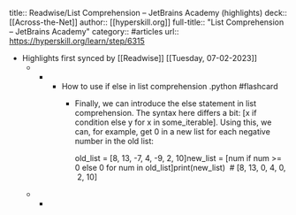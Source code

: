 title:: Readwise/List Comprehension – JetBrains Academy (highlights)
deck:: [[Across-the-Net]]
author:: [[hyperskill.org]]
full-title:: "List Comprehension – JetBrains Academy"
category:: #articles
url:: https://hyperskill.org/learn/step/6315

- Highlights first synced by [[Readwise]] [[Tuesday, 07-02-2023]]
	- -
		- How to use if else in list comprehension .python #flashcard
			- Finally, we can introduce the else statement in list comprehension. The syntax here differs a bit: [x if condition else y for x in some_iterable]. Using this, we can, for example, get 0 in a new list for each negative number in the old list:
			  
			  old_list = [8, 13, -7, 4, -9, 2, 10]new_list = [num if num >= 0 else 0 for num in old_list]print(new_list)  # [8, 13, 0, 4, 0, 2, 10]
	- -